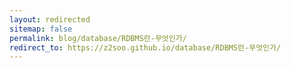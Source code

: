 ```yaml
---
layout: redirected
sitemap: false
permalink: blog/database/RDBMS란-무엇인가/
redirect_to: https://z2soo.github.io/database/RDBMS란-무엇인가/
---
```


